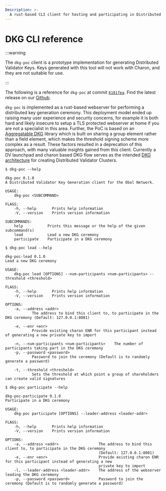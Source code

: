 ```yaml
---
Description: >-
  A rust-based CLI client for hosting and participating in Distributed Validator key generation ceremonies.
---
```


# DKG CLI reference


:::warning

The `dkg-poc` client is a prototype implementation for generating Distributed Validator Keys. Keys generated with this tool will not work with Charon, and they are not suitable for use.

:::

The following is a reference for `dkg-poc` at commit [`6181fea`](https://github.com/ObolNetwork/dkg-poc/commit/6181feaab2f60bdaaec954f11c04ef49c0b3366a). Find the latest release on our [Github](https://github.com/ObolNetwork/dkg-poc).

`dkg-poc` is implemented as a rust-based webserver for performing a distributed key generation ceremony. This deployment model ended up raising many user experience and security concerns, for example it is both hard and likely insecure to setup a TLS protected webserver at home if you are not a specialist in this area. Further, the PoC is based on an [Aggregatable DKG](https://github.com/kobigurk/aggregatable-dkg) library which is built on sharing a group element rather than a field element, which makes the threshold signing scheme more complex as a result. These factors resulted in a deprecation of this approach, with many valuable insights gained from this client. Currently a DV launchpad and charon based DKG flow serves as the intended [DKG architecture](https://github.com/ObolNetwork/charon/blob/main/docs/dkg.md) for creating Distributed Validator Clusters. 

```
$ dkg-poc --help 

dkg-poc 0.1.0
A Distributed Validator Key Generation client for the Obol Network.

USAGE:
    dkg-poc <SUBCOMMAND>

FLAGS:
    -h, --help       Prints help information
    -V, --version    Prints version information

SUBCOMMANDS:
    help           Prints this message or the help of the given subcommand(s)
    lead           Lead a new DKG ceremony
    participate    Participate in a DKG ceremony

```

```
$ dkg-poc lead --help

dkg-poc-lead 0.1.0
Lead a new DKG ceremony

USAGE:
    dkg-poc lead [OPTIONS] --num-participants <num-participants> --threshold <threshold>

FLAGS:
    -h, --help       Prints help information
    -V, --version    Prints version information

OPTIONS:
    -a, --address <addr>
            The address to bind this client to, to participate in the DKG ceremony (Default: 127.0.0.1:8081)

    -e, --enr <enr>
            Provide existing charon ENR for this participant instead of generating a new private key to import

    -n, --num-participants <num-participants>    The number of participants taking part in the DKG ceremony
    -p, --password <password>
            Password to join the ceremony (Default is to randomly generate a password)

    -t, --threshold <threshold>
            Sets the threshold at which point a group of shareholders can create valid signatures

```

```
$ dkg-poc participate --help

dkg-poc-participate 0.1.0
Participate in a DKG ceremony

USAGE:
    dkg-poc participate [OPTIONS] --leader-address <leader-addr>

FLAGS:
    -h, --help       Prints help information
    -V, --version    Prints version information

OPTIONS:
    -a, --address <addr>                  The address to bind this client to, to participate in the DKG ceremony
                                          (Default: 127.0.0.1:8081)
    -e, --enr <enr>                       Provide existing charon ENR for this participant instead of generating a new
                                          private key to import
    -l, --leader-address <leader-addr>    The address of the webserver leading the DKG ceremony
    -p, --password <password>             Password to join the ceremony (Default is to randomly generate a password)
```
